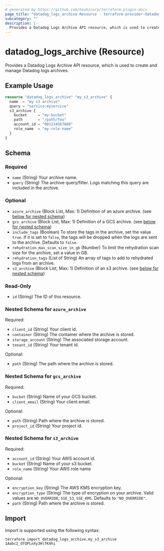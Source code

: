 ```yaml
---
# generated by https://github.com/hashicorp/terraform-plugin-docs
page_title: "datadog_logs_archive Resource - terraform-provider-datadog"
subcategory: ""
description: |-
  Provides a Datadog Logs Archive API resource, which is used to create and manage Datadog logs archives.
---
```


# datadog_logs_archive (Resource)

Provides a Datadog Logs Archive API resource, which is used to create and manage Datadog logs archives.

## Example Usage

```terraform
resource "datadog_logs_archive" "my_s3_archive" {
  name  = "my s3 archive"
  query = "service:myservice"
  s3_archive {
    bucket     = "my-bucket"
    path       = "/path/foo"
    account_id = "001234567888"
    role_name  = "my-role-name"
  }
}
```

<!-- schema generated by tfplugindocs -->
## Schema

### Required

- `name` (String) Your archive name.
- `query` (String) The archive query/filter. Logs matching this query are included in the archive.

### Optional

- `azure_archive` (Block List, Max: 1) Definition of an azure archive. (see [below for nested schema](#nestedblock--azure_archive))
- `gcs_archive` (Block List, Max: 1) Definition of a GCS archive. (see [below for nested schema](#nestedblock--gcs_archive))
- `include_tags` (Boolean) To store the tags in the archive, set the value `true`. If it is set to `false`, the tags will be dropped when the logs are sent to the archive. Defaults to `false`.
- `rehydration_max_scan_size_in_gb` (Number) To limit the rehydration scan size for the archive, set a value in GB.
- `rehydration_tags` (List of String) An array of tags to add to rehydrated logs from an archive.
- `s3_archive` (Block List, Max: 1) Definition of an s3 archive. (see [below for nested schema](#nestedblock--s3_archive))

### Read-Only

- `id` (String) The ID of this resource.

<a id="nestedblock--azure_archive"></a>
### Nested Schema for `azure_archive`

Required:

- `client_id` (String) Your client id.
- `container` (String) The container where the archive is stored.
- `storage_account` (String) The associated storage account.
- `tenant_id` (String) Your tenant id.

Optional:

- `path` (String) The path where the archive is stored.


<a id="nestedblock--gcs_archive"></a>
### Nested Schema for `gcs_archive`

Required:

- `bucket` (String) Name of your GCS bucket.
- `client_email` (String) Your client email.

Optional:

- `path` (String) Path where the archive is stored.
- `project_id` (String) Your project id.


<a id="nestedblock--s3_archive"></a>
### Nested Schema for `s3_archive`

Required:

- `account_id` (String) Your AWS account id.
- `bucket` (String) Name of your s3 bucket.
- `role_name` (String) Your AWS role name

Optional:

- `encryption_key` (String) The AWS KMS encryption key.
- `encryption_type` (String) The type of encryption on your archive. Valid values are `NO_OVERRIDE`, `SSE_S3`, `SSE_KMS`. Defaults to `"NO_OVERRIDE"`.
- `path` (String) Path where the archive is stored.

## Import

Import is supported using the following syntax:

```shell
terraform import datadog_logs_archive.my_s3_archive 1Aabc2_dfQPLnXy3HlfK4hi
```
